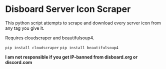 # Disboard Server Icon Scraper
This python script attempts to scrape and download every server icon from any tag you give it. 

Requires cloudscraper and beautifulsoup4.

``pip install cloudscraper`` 
``pip install beautifulsoup4``

**I am not responsible if you get IP-banned from disboard.org or discord.com**
